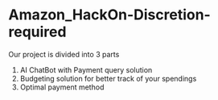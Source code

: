 # Amazon_HackOn-Discretion-required
Our project is divided into 3 parts
1. AI ChatBot with Payment query solution
2. Budgeting solution for better track of your spendings
3. Optimal payment method
